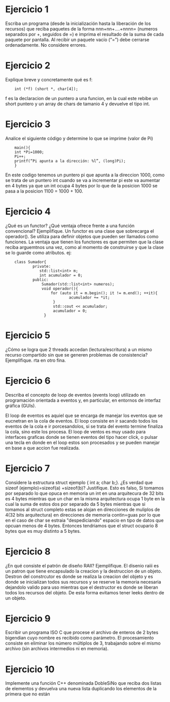 # Ejercicio 1
Escriba un programa (desde la inicialización hasta la liberación de los recursos) que reciba paquetes de la forma nnn+nn+....+nnnn= (numeros separados por +, seguidos de =) 
e imprima el resultado de la suma de cada paquete por pantalla. Al recibir un paquete vacío (“=”) debe cerrarse ordenadamente. No considere errores.

# Ejercicio 2
Explique breve y concretamente qué es f:
```
    int (*f) (short *, char[4]);
```

f es la declaracion de un puntero a una funcion, en la cual este rebibe un short puntero y un array de chars de tamanio 4 y devuelve el tipo int.

# Ejercicio 3
Analice el siguiente código y determine lo que se imprime (valor de Pi)
```
    main(){
    int *Pi=1000;
    Pi++;
    printf(“Pi apunta a la dirección: %l”, (long)Pi);
    }
```

En este codigo tenemos un puntero pi que apunta a la direccion 1000, como se trata de un puntero int cuando se va a incrementar pi este va aumentar en 4 bytes ya que un int ocupa 4 bytes por lo que de la posicion 1000 se pasa a la posicion 1100 = 1000 + 100. 

# Ejercicio 4
¿Qué es un functor? ¿Qué ventaja ofrece frente a una función convencional? Ejemplifique.
Un functor es una clase que sobrecarga el operador().  Se utiliza para definir objetos que pueden ser llamados como funciones. La ventaja que tienen los functores es que permiten que la clase reciba arguemtnos una vez, como al momento de construirse y que la clase se lo guarde como atributos. 
ej: 
```C+
    class Sumador{
            private:
               std::list<int> m;
               int acumulador = 0;
            public:
                Sumador(std::list<int> numeros);
                void operador(){
                    for (auto it = m.begin(); it != m.end(); ++it){
                            acumulador += *it;
                     }
                     std::cout << acumulador;
                     acumulador = 0;
                 }
```
# Ejercicio 5
¿Cómo se logra que 2 threads accedan (lectura/escritura) a un mismo recurso compartido sin que se generen problemas de consistencia? Ejemplifique.
rta en otro fina. 
# Ejercicio 6
Describa el concepto de loop de eventos (events loop) utilizado en programación orientada a eventos y, en particular, en entornos de interfaz gráfica (GUIs).

El loop de eventos es aquiel que se encarga de manejar los eventos que se eucnetran en la cola de eventos. El loop consiste en ir sacando todos los eventos de la cola e ir porcesandolos, si se trata del evento termine finaliza la cola, sino este los procesa. El loop de ventos es muy usado para interfaces graficas donde se tienen eventos del tipo hacer click, o pulsar una tecla en donde en el loop estos son procesados y se pueden manejar en base a que accion fue realizada.
 
# Ejercicio 7

Considere la estructura struct ejemplo { int a; char b;}. ¿Es verdad que sizeof (ejemplo)=sizeof(a) +sizeof(b)? Justifique.
Esto es falso, Si tomamos por separado lo que opuca en memoria un int en una arquitecura de 32 bits es 4 bytes mientras que un char en la misma arquitectura ocupa 1 byte en la cual la suma de estos dos por separado da 5 bytes mientras que si tomamos al struct completo estas se alojan en direcciones de muliplos de 4(32 bits arquitectura) en direcciones de memoria contin=guas por lo que en el caso de char se estraia "despediciando" espacio en tipo de datos que opcuan menos de 4 bytes. Entonces tendriamos que el struct ocupario 8 bytes que es muy distinto a 5 bytes.

# Ejercicio 8
¿En qué consiste el patrón de diseño RAII? Ejemplifique.
El disenio raiii es un patron que tiene encapsulado la creacion y la destruccion de un objeto. Destron del constrcutor es donde se realiza la creacion del objeto y es donde se inicializan todos sus recursos  y se reserve la memoria necesaria dejandolo valido para uso mientras que el destructor es donde se liberan todos los recursos del objeto. De esta forma evitamos tener leeks dentro de un objeto.

# Ejercicio 9 
Escribir un programa ISO C que procese el archivo de enteros de 2 bytes bigendian cuyo nombre es recibido como parámetro. El procesamiento consiste en eliminar 
 los número múltiplos de 3, trabajando sobre el mismo archivo (sin archivos intermedios ni en memoria).
 
# Ejercicio 10
Implemente una función C++ denominada DobleSiNo que reciba dos listas de elementos y devuelva una nueva lista duplicando los elementos de la primera que no están 
